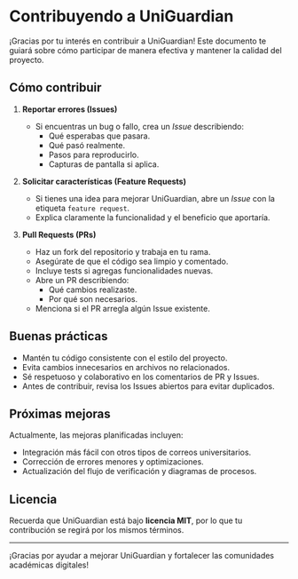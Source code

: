 # Contribuyendo a UniGuardian

¡Gracias por tu interés en contribuir a UniGuardian! Este documento te guiará sobre cómo participar de manera efectiva y mantener la calidad del proyecto.

## Cómo contribuir

1. **Reportar errores (Issues)**
   - Si encuentras un bug o fallo, crea un *Issue* describiendo:
     - Qué esperabas que pasara.
     - Qué pasó realmente.
     - Pasos para reproducirlo.
     - Capturas de pantalla si aplica.

2. **Solicitar características (Feature Requests)**
   - Si tienes una idea para mejorar UniGuardian, abre un *Issue* con la etiqueta `feature request`.
   - Explica claramente la funcionalidad y el beneficio que aportaría.

3. **Pull Requests (PRs)**
   - Haz un fork del repositorio y trabaja en tu rama.
   - Asegúrate de que el código sea limpio y comentado.
   - Incluye tests si agregas funcionalidades nuevas.
   - Abre un PR describiendo:
     - Qué cambios realizaste.
     - Por qué son necesarios.
   - Menciona si el PR arregla algún Issue existente.

## Buenas prácticas

- Mantén tu código consistente con el estilo del proyecto.
- Evita cambios innecesarios en archivos no relacionados.
- Sé respetuoso y colaborativo en los comentarios de PR y Issues.
- Antes de contribuir, revisa los Issues abiertos para evitar duplicados.

## Próximas mejoras

Actualmente, las mejoras planificadas incluyen:

- Integración más fácil con otros tipos de correos universitarios.
- Corrección de errores menores y optimizaciones.
- Actualización del flujo de verificación y diagramas de procesos.

## Licencia

Recuerda que UniGuardian está bajo **licencia MIT**, por lo que tu contribución se regirá por los mismos términos.

---

¡Gracias por ayudar a mejorar UniGuardian y fortalecer las comunidades académicas digitales!
